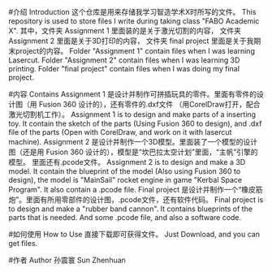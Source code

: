 #介绍  Introduction
这个仓库是用来存储我学习智造学术X时所写的文件。
This repository is used to store files I write during taking class "FABO Academic X".
其中，文件夹 Assignment 1 里面装的是关于激光切割的内容， 文件夹 Assignment 2 里面是关于3D打印的内容， 文件夹 final project 里面是关于我期末project的内容。
Folder "Assignment 1" contain files when I was learning Lasercut. Folder "Assignment 2" contain files when I was learning 3D printing. Folder "final project" contain files when I was doing my final project.

#内容 Contains
Assignment 1 是设计并制作可拼插玩具的零件。里面有零件的设计图（用 Fusion 360 设计的），还有零件的.dxf文件 （用CorelDraw打开，配合激光切割机工作）。
Assignment 1 is to design and make parts of a inserting toy. It contain the sketch of the parts (Using Fusion 360 to design), and .dxf file of the parts (Open with CorelDraw, and work on it with lasercut machine).
Assignment 2 是设计并制作一个3D模型。里面装了一个模型的设计图（还是用 Fusion 360 设计的），模型是“坎巴拉太空计划”里面，“主帆”引擎的模型。 里面还有.pcode文件。
Assignment 2 is to design and make a 3D model. It contain the blueprint of the model (Also using Fusion 360 to design), the model is "MainSail" rocket engine in game "Kerbal Space Program". It also contain a .pcode file.
Final project 是设计并制作一个“橡皮筋炮”。里面有所用零部件的设计图，.pcode文件，还有软件代码。
Final project is to design and make a "rubber band cannon". It contains blueprints of the parts that is needed.   And some .pcode file, and also a software code.

#如何使用 How to Use
直接下载即可获得文件。
Just Download, and you can get files.

#作者 Author
孙震寰 Sun Zhenhuan
